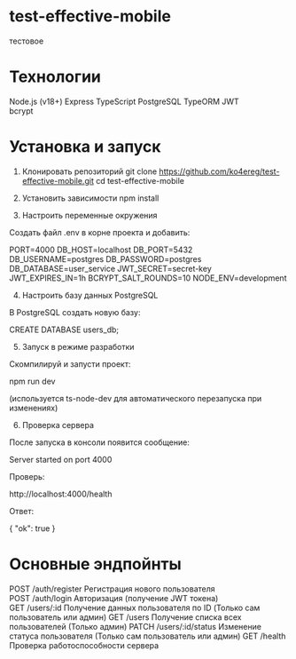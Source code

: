 # test-effective-mobile
тестовое

 

# Технологии
Node.js (v18+)
Express
TypeScript
PostgreSQL
TypeORM
JWT  
bcrypt  

# Установка и запуск
1. Клонировать репозиторий
git clone https://github.com/ko4ereg/test-effective-mobile.git
cd test-effective-mobile

2. Установить зависимости
npm install

3. Настроить переменные окружения

Создать файл .env в корне проекта и добавить:

PORT=4000
DB_HOST=localhost
DB_PORT=5432
DB_USERNAME=postgres
DB_PASSWORD=postgres
DB_DATABASE=user_service
JWT_SECRET=secret-key
JWT_EXPIRES_IN=1h
BCRYPT_SALT_ROUNDS=10
NODE_ENV=development


4. Настроить базу данных PostgreSQL

В PostgreSQL создать новую базу:

CREATE DATABASE users_db;

5. Запуск в режиме разработки

Скомпилируй и запусти проект:

npm run dev

(используется ts-node-dev для автоматического перезапуска при изменениях)

6. Проверка сервера

После запуска в консоли появится сообщение:

Server started on port 4000

Проверь:

http://localhost:4000/health

Ответ:

{ "ok": true }

# Основные эндпойнты
POST	/auth/register	        Регистрация нового пользователя	 
POST	/auth/login	            Авторизация (получение JWT токена)	 
GET	/users/:id	                Получение данных пользователя по ID	(Только сам пользователь или админ)
GET	/users	                    Получение списка всех пользователей	(Только админ)
PATCH	/users/:id/status	    Изменение статуса пользователя	(Только сам пользователь или админ)
GET	/health	                    Проверка работоспособности сервера	 